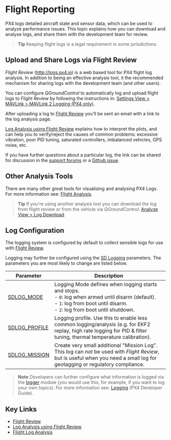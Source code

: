 # Flight Reporting

PX4 logs detailed aircraft state and sensor data, which can be used to analyze performance issues.
This topic explains how you can download and analyse logs, and share them with the development team for review.

> **Tip** Keeping flight logs is a legal requirement in some jurisdictions.

## Upload and Share Logs via Flight Review

*Flight Review* (http://logs.px4.io) is a web based tool for PX4 flight log analysis.
In addition to being an effective analysis tool, it the recommended mechanism for sharing logs with the development team (and other users).

You can configure *QGroundControl* to automatically log and upload flight logs to *Flight Review* by following the instructions in:
[Settings View > MAVLink > MAVLink 2 Logging (PX4 only)](https://docs.qgroundcontrol.com/en/SettingsView/MAVLink.html#logging).

After uploading a log to [Flight Review](http://logs.px4.io) you'll be sent an email with a link to the log analysis page.

[Log Analysis using Flight Review](../log/flight_review.md) explains how to interpret the plots, and can help you to verify/reject the causes of common problems: excessive vibration, poor PID tuning, saturated controllers, imbalanced vehicles, GPS noise, etc.

If you have further questions about a particular log, the link can be shared for discussion in the [support forums](../README.md#support) or a [Github issue](../README.md#reporting-bugs--issues).


## Other Analysis Tools

There are many other great tools for visualising and analysing PX4 Logs.
For more information see: [Flight Analysis](../log/flight_log_analysis.md).

> **Tip** If you're using another analysis tool you can download the log from flight review or from the vehicle via *QGroundControl*: [Analyze View > Log Download](https://docs.qgroundcontrol.com/en/analyze_view/log_download.html).


## Log Configuration

The logging system is configured by default to collect sensible logs for use with [Flight Review](http://logs.px4.io).

Logging may further be configured using the [SD Logging](../advanced_config/parameter_reference.md#sd-logging) parameters.
The parameters you are most likely to change are listed below.

Parameter | Description
--- | ---
[SDLOG_MODE](../advanced_config/parameter_reference.md#SDLOG_MODE) | Logging Mode defines when logging starts and stops.<br />- `0`: log when armed until disarm (default).<br />- `1`: log from boot until disarm.<br />- `2`: log from boot until shutdown.
[SDLOG_PROFILE](../advanced_config/parameter_reference.md#SDLOG_PROFILE) | Logging profile. Use this to enable less common logging/analysis (e.g. for EKF2 replay, high rate logging for PID & filter tuning, thermal temperature calibration).
[SDLOG_MISSION](../advanced_config/parameter_reference.md#SDLOG_MISSION) | Create very small additional "Mission Log".<br>This log can *not* be used with *Flight Review*, but is useful when you need a small log for geotagging or regulatory compliance.

> **Note** *Developers* can further configure what information is logged via the [logger](https://dev.px4.io/en/middleware/modules_system.html#logger) module
  (you would use this, for example, if you want to log your own topics).
  For more information see: [Logging](https://dev.px4.io/en/log/logging.html) (PX4 Developer Guide).


## Key Links

- [Flight Review](http://logs.px4.io)
- [Log Analysis using Flight Review](../log/flight_review.md)
- [Flight Log Analysis](../log/flight_log_analysis.md)